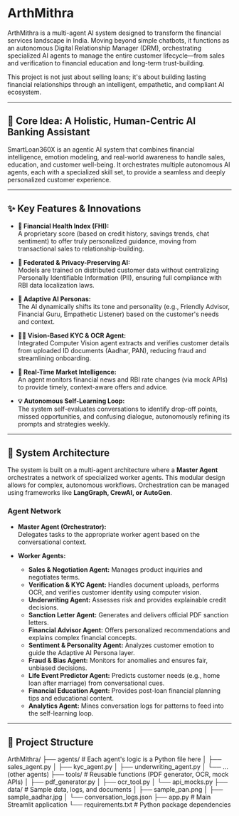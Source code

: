 # ArthMithra

ArthMithra is a multi-agent AI system designed to transform the financial services landscape in India. Moving beyond simple chatbots, it functions as an autonomous Digital Relationship Manager (DRM), orchestrating specialized AI agents to manage the entire customer lifecycle—from sales and verification to financial education and long-term trust-building.

This project is not just about selling loans; it's about building lasting financial relationships through an intelligent, empathetic, and compliant AI ecosystem.

---

## 🧠 Core Idea: A Holistic, Human-Centric AI Banking Assistant
SmartLoan360X is an agentic AI system that combines financial intelligence, emotion modeling, and real-world awareness to handle sales, education, and customer well-being. It orchestrates multiple autonomous AI agents, each with a specialized skill set, to provide a seamless and deeply personalized customer experience.

---

## ✨ Key Features & Innovations

- **🧩 Financial Health Index (FHI):**  
  A proprietary score (based on credit history, savings trends, chat sentiment) to offer truly personalized guidance, moving from transactional sales to relationship-building.

- **🔐 Federated & Privacy-Preserving AI:**  
  Models are trained on distributed customer data without centralizing Personally Identifiable Information (PII), ensuring full compliance with RBI data localization laws.

- **🧬 Adaptive AI Personas:**  
  The AI dynamically shifts its tone and personality (e.g., Friendly Advisor, Financial Guru, Empathetic Listener) based on the customer's needs and context.

- **🧑‍💻 Vision-Based KYC & OCR Agent:**  
  Integrated Computer Vision agent extracts and verifies customer details from uploaded ID documents (Aadhar, PAN), reducing fraud and streamlining onboarding.

- **💬 Real-Time Market Intelligence:**  
  An agent monitors financial news and RBI rate changes (via mock APIs) to provide timely, context-aware offers and advice.

- **💡 Autonomous Self-Learning Loop:**  
  The system self-evaluates conversations to identify drop-off points, missed opportunities, and confusing dialogue, autonomously refining its prompts and strategies weekly.

---

## 🧱 System Architecture
The system is built on a multi-agent architecture where a **Master Agent** orchestrates a network of specialized worker agents. This modular design allows for complex, autonomous workflows. Orchestration can be managed using frameworks like **LangGraph, CrewAI, or AutoGen**.

### Agent Network

- **Master Agent (Orchestrator):**  
  Delegates tasks to the appropriate worker agent based on the conversational context.

- **Worker Agents:**
  - **Sales & Negotiation Agent:** Manages product inquiries and negotiates terms.
  - **Verification & KYC Agent:** Handles document uploads, performs OCR, and verifies customer identity using computer vision.
  - **Underwriting Agent:** Assesses risk and provides explainable credit decisions.
  - **Sanction Letter Agent:** Generates and delivers official PDF sanction letters.
  - **Financial Advisor Agent:** Offers personalized recommendations and explains complex financial concepts.
  - **Sentiment & Personality Agent:** Analyzes customer emotion to guide the Adaptive AI Persona layer.
  - **Fraud & Bias Agent:** Monitors for anomalies and ensures fair, unbiased decisions.
  - **Life Event Predictor Agent:** Predicts customer needs (e.g., home loan after marriage) from conversational cues.
  - **Financial Education Agent:** Provides post-loan financial planning tips and educational content.
  - **Analytics Agent:** Mines conversation logs for patterns to feed into the self-learning loop.

---

## 📂 Project Structure
ArthMithra/
├── agents/ # Each agent's logic is a Python file here
│ ├── sales_agent.py
│ ├── kyc_agent.py
│ ├── underwriting_agent.py
│ └── ... (other agents)
├── tools/ # Reusable functions (PDF generator, OCR, mock APIs)
│ ├── pdf_generator.py
│ ├── ocr_tool.py
│ └── api_mocks.py
├── data/ # Sample data, logs, and documents
│ ├── sample_pan.png
│ ├── sample_aadhar.jpg
│ └── conversation_logs.json
├── app.py # Main Streamlit application
└── requirements.txt # Python package dependencies

